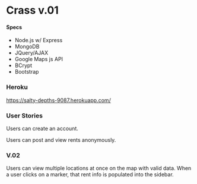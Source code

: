 

# Crass v.01



#### Specs
* Node.js w/ Express
* MongoDB
* JQuery/AJAX
* Google Maps js API
* BCrypt
* Bootstrap

### Heroku
https://salty-depths-9087.herokuapp.com/


### User Stories
Users can create an account.

Users can post and view rents anonymously.


### V.02
Users can view multiple locations at once on the map with valid data.  When a user clicks on a marker, that rent info is populated into the sidebar.


